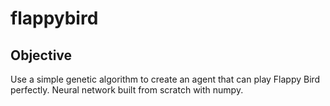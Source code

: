 # flappybird
## Objective
Use a simple genetic algorithm to create an agent that can play Flappy Bird perfectly. Neural network built from scratch with numpy.